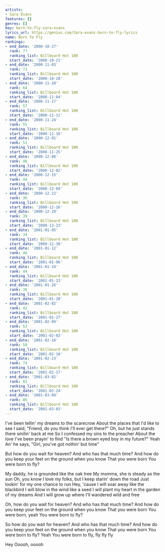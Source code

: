 ```yaml
---
artists:
- Sara Evans
features: []
genres: []
key: born-to-fly-sara-evans
lyrics_url: https://genius.com/Sara-evans-born-to-fly-lyrics
name: Born To Fly
rankings:
- end_date: '2000-10-27'
  rank: 77
  ranking_list: Billboard Hot 100
  start_date: '2000-10-21'
- end_date: '2000-11-03'
  rank: 71
  ranking_list: Billboard Hot 100
  start_date: '2000-10-28'
- end_date: '2000-11-10'
  rank: 64
  ranking_list: Billboard Hot 100
  start_date: '2000-11-04'
- end_date: '2000-11-17'
  rank: 57
  ranking_list: Billboard Hot 100
  start_date: '2000-11-11'
- end_date: '2000-11-24'
  rank: 55
  ranking_list: Billboard Hot 100
  start_date: '2000-11-18'
- end_date: '2000-12-01'
  rank: 51
  ranking_list: Billboard Hot 100
  start_date: '2000-11-25'
- end_date: '2000-12-08'
  rank: 46
  ranking_list: Billboard Hot 100
  start_date: '2000-12-02'
- end_date: '2000-12-15'
  rank: 44
  ranking_list: Billboard Hot 100
  start_date: '2000-12-09'
- end_date: '2000-12-22'
  rank: 36
  ranking_list: Billboard Hot 100
  start_date: '2000-12-16'
- end_date: '2000-12-29'
  rank: 39
  ranking_list: Billboard Hot 100
  start_date: '2000-12-23'
- end_date: '2001-01-05'
  rank: 34
  ranking_list: Billboard Hot 100
  start_date: '2000-12-30'
- end_date: '2001-01-12'
  rank: 46
  ranking_list: Billboard Hot 100
  start_date: '2001-01-06'
- end_date: '2001-01-19'
  rank: 44
  ranking_list: Billboard Hot 100
  start_date: '2001-01-13'
- end_date: '2001-01-26'
  rank: 36
  ranking_list: Billboard Hot 100
  start_date: '2001-01-20'
- end_date: '2001-02-02'
  rank: 42
  ranking_list: Billboard Hot 100
  start_date: '2001-01-27'
- end_date: '2001-02-09'
  rank: 53
  ranking_list: Billboard Hot 100
  start_date: '2001-02-03'
- end_date: '2001-02-16'
  rank: 58
  ranking_list: Billboard Hot 100
  start_date: '2001-02-10'
- end_date: '2001-02-23'
  rank: 74
  ranking_list: Billboard Hot 100
  start_date: '2001-02-17'
- end_date: '2001-03-02'
  rank: 81
  ranking_list: Billboard Hot 100
  start_date: '2001-02-24'
- end_date: '2001-03-09'
  rank: 86
  ranking_list: Billboard Hot 100
  start_date: '2001-03-03'
---
```

I've been tellin' my dreams to the scarecrow
About the places that I'd like to see
I said, "Friend, do you think I'll ever get there?"
Oh, but he just stands there smilin' back at me
So I confessed my sins to the preacher
About the love I've been prayin' to find
"Is there a brown eyed boy in my future?" Yeah
An' he says, "Girl, you've got nothin' but time"


But how do you wait for heaven?
And who has that much time?
And how do you keep your feet on the ground when you know
That you were born
You were born to fly?


My daddy, he is grounded like the oak tree
My momma, she is steady as the sun
Oh, you know I love my folks, but I keep starin' down the road
Just lookin' for my one chance to run
Hey, 'cause I will soar away like the blackbird
I will blow in the wind like a seed
I will plant my heart in the garden of my dreams
And I will grow up where I'll wandered wild and free


Oh, how do you wait for heaven?
And who has that much time?
And how do you keep your feet on the ground when you know
That you were born
You were born, yeah
You were born to fly?


So how do you wait for heaven?
And who has that much time?
And how do you keep your feet on the ground when you know
That you were born
You were born to fly?
Yeah
You were born to fly, fly fly fly


Hey
Ooooh, ooooh
